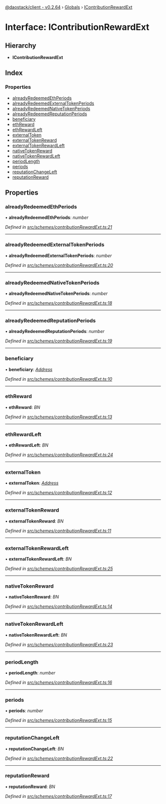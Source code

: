 [@daostack/client - v0.2.64](../README.md) › [Globals](../globals.md) › [IContributionRewardExt](icontributionrewardext.md)

# Interface: IContributionRewardExt

## Hierarchy

* **IContributionRewardExt**

## Index

### Properties

* [alreadyRedeemedEthPeriods](icontributionrewardext.md#alreadyredeemedethperiods)
* [alreadyRedeemedExternalTokenPeriods](icontributionrewardext.md#alreadyredeemedexternaltokenperiods)
* [alreadyRedeemedNativeTokenPeriods](icontributionrewardext.md#alreadyredeemednativetokenperiods)
* [alreadyRedeemedReputationPeriods](icontributionrewardext.md#alreadyredeemedreputationperiods)
* [beneficiary](icontributionrewardext.md#beneficiary)
* [ethReward](icontributionrewardext.md#ethreward)
* [ethRewardLeft](icontributionrewardext.md#ethrewardleft)
* [externalToken](icontributionrewardext.md#externaltoken)
* [externalTokenReward](icontributionrewardext.md#externaltokenreward)
* [externalTokenRewardLeft](icontributionrewardext.md#externaltokenrewardleft)
* [nativeTokenReward](icontributionrewardext.md#nativetokenreward)
* [nativeTokenRewardLeft](icontributionrewardext.md#nativetokenrewardleft)
* [periodLength](icontributionrewardext.md#periodlength)
* [periods](icontributionrewardext.md#periods)
* [reputationChangeLeft](icontributionrewardext.md#reputationchangeleft)
* [reputationReward](icontributionrewardext.md#reputationreward)

## Properties

###  alreadyRedeemedEthPeriods

• **alreadyRedeemedEthPeriods**: *number*

*Defined in [src/schemes/contributionRewardExt.ts:21](https://github.com/daostack/client/blob/9d69996/src/schemes/contributionRewardExt.ts#L21)*

___

###  alreadyRedeemedExternalTokenPeriods

• **alreadyRedeemedExternalTokenPeriods**: *number*

*Defined in [src/schemes/contributionRewardExt.ts:20](https://github.com/daostack/client/blob/9d69996/src/schemes/contributionRewardExt.ts#L20)*

___

###  alreadyRedeemedNativeTokenPeriods

• **alreadyRedeemedNativeTokenPeriods**: *number*

*Defined in [src/schemes/contributionRewardExt.ts:18](https://github.com/daostack/client/blob/9d69996/src/schemes/contributionRewardExt.ts#L18)*

___

###  alreadyRedeemedReputationPeriods

• **alreadyRedeemedReputationPeriods**: *number*

*Defined in [src/schemes/contributionRewardExt.ts:19](https://github.com/daostack/client/blob/9d69996/src/schemes/contributionRewardExt.ts#L19)*

___

###  beneficiary

• **beneficiary**: *[Address](../globals.md#address)*

*Defined in [src/schemes/contributionRewardExt.ts:10](https://github.com/daostack/client/blob/9d69996/src/schemes/contributionRewardExt.ts#L10)*

___

###  ethReward

• **ethReward**: *BN*

*Defined in [src/schemes/contributionRewardExt.ts:13](https://github.com/daostack/client/blob/9d69996/src/schemes/contributionRewardExt.ts#L13)*

___

###  ethRewardLeft

• **ethRewardLeft**: *BN*

*Defined in [src/schemes/contributionRewardExt.ts:24](https://github.com/daostack/client/blob/9d69996/src/schemes/contributionRewardExt.ts#L24)*

___

###  externalToken

• **externalToken**: *[Address](../globals.md#address)*

*Defined in [src/schemes/contributionRewardExt.ts:12](https://github.com/daostack/client/blob/9d69996/src/schemes/contributionRewardExt.ts#L12)*

___

###  externalTokenReward

• **externalTokenReward**: *BN*

*Defined in [src/schemes/contributionRewardExt.ts:11](https://github.com/daostack/client/blob/9d69996/src/schemes/contributionRewardExt.ts#L11)*

___

###  externalTokenRewardLeft

• **externalTokenRewardLeft**: *BN*

*Defined in [src/schemes/contributionRewardExt.ts:25](https://github.com/daostack/client/blob/9d69996/src/schemes/contributionRewardExt.ts#L25)*

___

###  nativeTokenReward

• **nativeTokenReward**: *BN*

*Defined in [src/schemes/contributionRewardExt.ts:14](https://github.com/daostack/client/blob/9d69996/src/schemes/contributionRewardExt.ts#L14)*

___

###  nativeTokenRewardLeft

• **nativeTokenRewardLeft**: *BN*

*Defined in [src/schemes/contributionRewardExt.ts:23](https://github.com/daostack/client/blob/9d69996/src/schemes/contributionRewardExt.ts#L23)*

___

###  periodLength

• **periodLength**: *number*

*Defined in [src/schemes/contributionRewardExt.ts:16](https://github.com/daostack/client/blob/9d69996/src/schemes/contributionRewardExt.ts#L16)*

___

###  periods

• **periods**: *number*

*Defined in [src/schemes/contributionRewardExt.ts:15](https://github.com/daostack/client/blob/9d69996/src/schemes/contributionRewardExt.ts#L15)*

___

###  reputationChangeLeft

• **reputationChangeLeft**: *BN*

*Defined in [src/schemes/contributionRewardExt.ts:22](https://github.com/daostack/client/blob/9d69996/src/schemes/contributionRewardExt.ts#L22)*

___

###  reputationReward

• **reputationReward**: *BN*

*Defined in [src/schemes/contributionRewardExt.ts:17](https://github.com/daostack/client/blob/9d69996/src/schemes/contributionRewardExt.ts#L17)*
